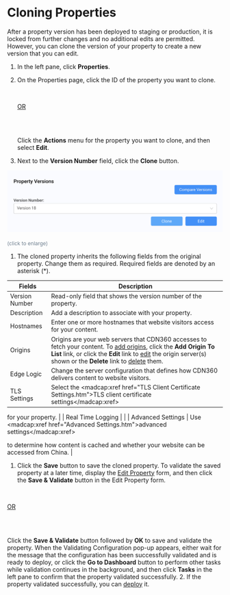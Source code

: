 <!--?xml version="1.0" encoding="utf-8"?-->

<link href="../../resources/TableStyles/Rows.css" rel="stylesheet" madcap:stylesheettype="table">

# Cloning Properties

After a property version has been deployed to staging or production, it is locked from further changes and no additional edits are permitted. However, you can clone the version of your property to create a new version that you can edit.

1. In the left pane, click **Properties**.
2. On the Properties page, click the ID of the property you want to clone.<br>

    <br>

    <u>OR</u>

    <br>

    <br>

    Click the **Actions** menu for the property you want to clone, and then select **Edit**.

3. Next to the **Version Number** field, click the **Clone** button. 

<!-- -->

![null](<../../resources/images/Cloning Properties - Edit Button.png>)

<span style="color: #708090; font-size: 9pt;">(click to enlarge)</span>

1. The cloned property inherits the following fields from the original property. Change them as required. Required fields are denoted by an asterisk (\*).

<!-- -->

| **Fields**                                                                                                                                                                                                                                                                                                                                                        | **Description**                                                                                                                                                                                                                                                                                                                                                   |
| ----------------------------------------------------------------------------------------------------------------------------------------------------------------------------------------------------------------------------------------------------------------------------------------------------------------------------------------------------------------- | ----------------------------------------------------------------------------------------------------------------------------------------------------------------------------------------------------------------------------------------------------------------------------------------------------------------------------------------------------------------- |
| Version Number                                                                                                                                                                                                                                                                                                                                                    | Read-only field that shows the version number of the property.                                                                                                                                                                                                                                                                                                    |
| Description                                                                                                                                                                                                                                                                                                                                                       | Add a description to associate with your property.                                                                                                                                                                                                                                                                                                                |
| Hostnames                                                                                                                                                                                                                                                                                                                                                         | Enter one or more hostnames that website visitors access for your content.                                                                                                                                                                                                                                                                                        |
| Origins                                                                                                                                                                                                                                                                                                                                                           | Origins are your web servers that CDN360 accesses to fetch your content. To [add origins](<adding_origins.htm>), click the **Add Origin To List** link, or click the **Edit** link to [edit](<../Connecting to Origins/Editing Origins.htm>) the origin server(s) shown or the **Delete** link to [delete](<../Connecting to Origins/Removing Origins.htm>) them. |
| Edge Logic                                                                                                                                                                                                                                                                                                                                                        | Change the server configuration that defines how CDN360 delivers content to website visitors.                                                                                                                                                                                                                                                                     |
| TLS Settings                                                                                                                                                                                                                                                                                                                                                      | Select the <madcap:xref href="TLS Client Certificate Settings.htm">TLS client certificate settings</madcap:xref>

 for your property.                                                                                                                                                                                                                             |
| Real Time Logging                                                                                                                                                                                                                                                                                                                                                 |                                                                                                                                                                                                                                                                                                                                                                   |
| Advanced Settings                                                                                                                                                                                                                                                                                                                                                 | Use <madcap:xref href="Advanced Settings.htm">advanced settings</madcap:xref>

 to determine how content is cached and whether your website can be accessed from China.                                                                                                                                                                                           |

1. Click the **Save** button to save the cloned property. To validate the saved property at a later time, display the [Edit Property](<Editing Properties.htm>) form, and then click the **Save & Validate** button in the Edit Property form.<br>

<br>

<u>OR</u>

<br>

<br>

Click the **Save & Validate** button followed by **OK** to save and validate the property. When the Validating Configuration pop-up appears, either wait for the message that the configuration has been successfully validated and is ready to deploy, or click the **Go to Dashboard** button to perform other tasks while validation continues in the background, and then click **Tasks** in the left pane to confirm that the property validated successfully.
2. If the property validated successfully, you can [deploy](<Deploying Your Property.htm>) it.

<!-- -->


